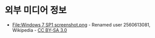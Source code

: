 # 외부 미디어 정보
 * [File:Windows 7 SP1 screenshot.png](https://en.wikipedia.org/wiki/File:Windows_7_SP1_screenshot.png) - Renamed user 2560613081, Wikipedia - [CC BY-SA 3.0](https://en.wikipedia.org/wiki/Wikipedia:Text_of_Creative_Commons_Attribution-ShareAlike_3.0_Unported_License)